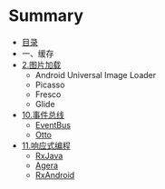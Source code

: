# Summary

* [目录](README.md)
* 一、缓存
* [2.图片加载](tu_pian_jia_zai.md)
   * Android Universal Image Loader
   * Picasso
   * Fresco
   * Glide
* [10.事件总线](shi_jian_zong_xian.md)
   * [EventBus](eventbus.md)
   * [Otto](otto.md)
* [11.响应式编程](xiang_ying_shi_bian_cheng.md)
   * [RxJava](rxjava.md)
   * [Agera](agera.md)
   * [RxAndroid](rxandroid.md)

